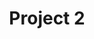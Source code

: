 ---
layout: projects
title: Project 2
desc: Meta desc
order: 2
cover: /assets/images/cover-project-2.jpg
typeds:
 - title: Website design
 - title: Ironhack, Berlin
introduction: "The rise of the digital press has seen a tremendous peak over the last years. The audience is increasing as Millennials grow older, demanding all sorts of content.

The best magazines and newspapers had already launched their digital version in early 2000, but it has been only in the last 5 years that the digital experience started to take its own shape.

With numbers increasing, publishers are prompted to deliver quality content along with a great digital product for readers to experience a different but still unique act of opening up a magazine and dive into it."
challenge: "Design a responsive online platform for a magazine, newspaper or blog directed to meet the needs and goals of the presented User Persona."
personas:
 - picture: /assets/images/pic-persona.jpg
   name: Name
   age: Age
   title: Title
   quotation: Quote
   motivations: Motivations
   frustrations: Frustrations
   goals: Goals
   environment: Environment
text_process: "At vero eos et accusamus et iusto odio dignissimos ducimus qui blanditiis praesentium voluptatum deleniti atque corrupti quos dolores et quas molestias excepturi sint occaecati cupiditate non provident, similique sunt in culpa qui officia deserunt mollitia animi, id est laborum et dolorum fuga. Et harum quidem rerum facilis est et expedita distinctio. Nam libero tempore, cum soluta nobis est eligendi optio cumque nihil impedit quo minus id quod maxime placeat facere possimus"
img_process: /assets/images/website-fajny-css.png
alt_img_process: Alt process
img_styles: /assets/images/styles.png
alt_img_styles: Styles
background_mobile: white
screen_mobiles: 
 - image: /assets/images/screen-macbook.png
   alt_image: Alt
 - image: /assets/images/screen-macbook.png
   alt_image: Alt
 - image: /assets/images/screen-macbook.png
   alt_image: Alt
link_proto_mobile: "#"
background_overview: "#000"
color_overview: "#FFF"
content_overview: "At vero eos et accusamus et iusto odio dignissimos ducimus qui blanditiis praesentium voluptatum deleniti atque corrupti quos dolores et quas molestias excepturi sint occaecati cupiditate non provident, similique sunt in culpa qui officia deserunt 
mollitia animi, id est laborum et dolorum fuga. 

Tools: Et harum quidem rerum facilis est et expedita distinctio. Nam libero tempore, cum soluta nobis est eligendi optio cumque nihil impedit quo minus id quod maxime placeat facere possimus"
next_project: project-1
---